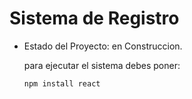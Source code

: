 <h1> Sistema de Registro</h1>

- Estado del Proyecto: en Construccion.

  para ejecutar el sistema debes poner:

  ``` npm install react ```
